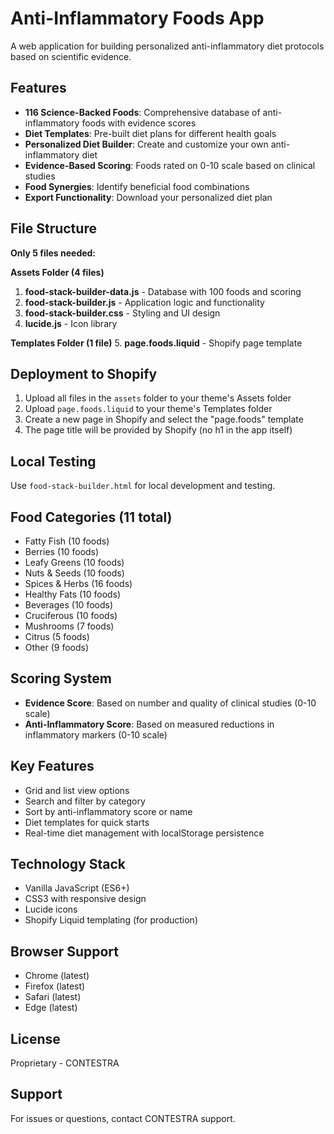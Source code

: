 # Anti-Inflammatory Foods App

A web application for building personalized anti-inflammatory diet protocols based on scientific evidence.

## Features

- **116 Science-Backed Foods**: Comprehensive database of anti-inflammatory foods with evidence scores
- **Diet Templates**: Pre-built diet plans for different health goals
- **Personalized Diet Builder**: Create and customize your own anti-inflammatory diet
- **Evidence-Based Scoring**: Foods rated on 0-10 scale based on clinical studies
- **Food Synergies**: Identify beneficial food combinations
- **Export Functionality**: Download your personalized diet plan

## File Structure

**Only 5 files needed:**

**Assets Folder (4 files)**
1. **food-stack-builder-data.js** - Database with 100 foods and scoring
2. **food-stack-builder.js** - Application logic and functionality
3. **food-stack-builder.css** - Styling and UI design
4. **lucide.js** - Icon library

**Templates Folder (1 file)**
5. **page.foods.liquid** - Shopify page template

## Deployment to Shopify

1. Upload all files in the `assets` folder to your theme's Assets folder
2. Upload `page.foods.liquid` to your theme's Templates folder
3. Create a new page in Shopify and select the "page.foods" template
4. The page title will be provided by Shopify (no h1 in the app itself)

## Local Testing

Use `food-stack-builder.html` for local development and testing.

## Food Categories (11 total)

- Fatty Fish (10 foods)
- Berries (10 foods)
- Leafy Greens (10 foods)
- Nuts & Seeds (10 foods)
- Spices & Herbs (16 foods)
- Healthy Fats (10 foods)
- Beverages (10 foods)
- Cruciferous (10 foods)
- Mushrooms (7 foods)
- Citrus (5 foods)
- Other (9 foods)

## Scoring System

- **Evidence Score**: Based on number and quality of clinical studies (0-10 scale)
- **Anti-Inflammatory Score**: Based on measured reductions in inflammatory markers (0-10 scale)

## Key Features

- Grid and list view options
- Search and filter by category
- Sort by anti-inflammatory score or name
- Diet templates for quick starts
- Real-time diet management with localStorage persistence

## Technology Stack

- Vanilla JavaScript (ES6+)
- CSS3 with responsive design
- Lucide icons
- Shopify Liquid templating (for production)

## Browser Support

- Chrome (latest)
- Firefox (latest)
- Safari (latest)
- Edge (latest)

## License

Proprietary - CONTESTRA

## Support

For issues or questions, contact CONTESTRA support.